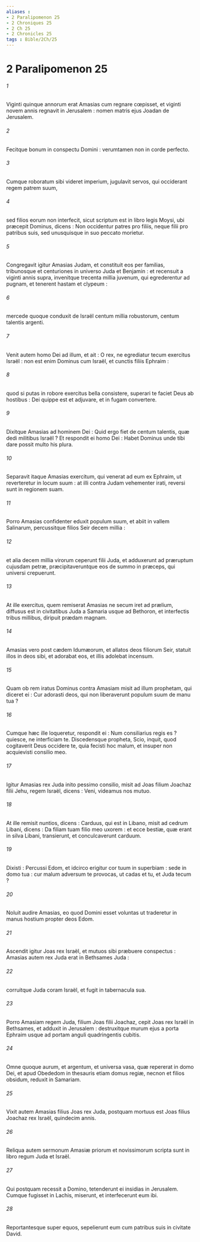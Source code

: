 ```yaml
---
aliases : 
- 2 Paralipomenon 25
- 2 Chroniques 25
- 2 Ch 25
- 2 Chronicles 25
tags : Bible/2Ch/25
---
```


# 2 Paralipomenon 25

###### 1
Viginti quinque annorum erat Amasias cum regnare cœpisset, et viginti novem annis regnavit in Jerusalem : nomen matris ejus Joadan de Jerusalem.
###### 2
Fecitque bonum in conspectu Domini : verumtamen non in corde perfecto.
###### 3
Cumque roboratum sibi videret imperium, jugulavit servos, qui occiderant regem patrem suum,
###### 4
sed filios eorum non interfecit, sicut scriptum est in libro legis Moysi, ubi præcepit Dominus, dicens : Non occidentur patres pro filiis, neque filii pro patribus suis, sed unusquisque in suo peccato morietur.
###### 5
Congregavit igitur Amasias Judam, et constituit eos per familias, tribunosque et centuriones in universo Juda et Benjamin : et recensuit a viginti annis supra, invenitque trecenta millia juvenum, qui egrederentur ad pugnam, et tenerent hastam et clypeum :
###### 6
mercede quoque conduxit de Israël centum millia robustorum, centum talentis argenti.
###### 7
Venit autem homo Dei ad illum, et ait : O rex, ne egrediatur tecum exercitus Israël : non est enim Dominus cum Israël, et cunctis filiis Ephraim :
###### 8
quod si putas in robore exercitus bella consistere, superari te faciet Deus ab hostibus : Dei quippe est et adjuvare, et in fugam convertere.
###### 9
Dixitque Amasias ad hominem Dei : Quid ergo fiet de centum talentis, quæ dedi militibus Israël ? Et respondit ei homo Dei : Habet Dominus unde tibi dare possit multo his plura.
###### 10
Separavit itaque Amasias exercitum, qui venerat ad eum ex Ephraim, ut reverteretur in locum suum : at illi contra Judam vehementer irati, reversi sunt in regionem suam.
###### 11
Porro Amasias confidenter eduxit populum suum, et abiit in vallem Salinarum, percussitque filios Seir decem millia :
###### 12
et alia decem millia virorum ceperunt filii Juda, et adduxerunt ad præruptum cujusdam petræ, præcipitaveruntque eos de summo in præceps, qui universi crepuerunt.
###### 13
At ille exercitus, quem remiserat Amasias ne secum iret ad prælium, diffusus est in civitatibus Juda a Samaria usque ad Bethoron, et interfectis tribus millibus, diripuit prædam magnam.
###### 14
Amasias vero post cædem Idumæorum, et allatos deos filiorum Seir, statuit illos in deos sibi, et adorabat eos, et illis adolebat incensum.
###### 15
Quam ob rem iratus Dominus contra Amasiam misit ad illum prophetam, qui diceret ei : Cur adorasti deos, qui non liberaverunt populum suum de manu tua ?
###### 16
Cumque hæc ille loqueretur, respondit ei : Num consiliarius regis es ? quiesce, ne interficiam te. Discedensque propheta, Scio, inquit, quod cogitaverit Deus occidere te, quia fecisti hoc malum, et insuper non acquievisti consilio meo.
###### 17
Igitur Amasias rex Juda inito pessimo consilio, misit ad Joas filium Joachaz filii Jehu, regem Israël, dicens : Veni, videamus nos mutuo.
###### 18
At ille remisit nuntios, dicens : Carduus, qui est in Libano, misit ad cedrum Libani, dicens : Da filiam tuam filio meo uxorem : et ecce bestiæ, quæ erant in silva Libani, transierunt, et conculcaverunt carduum.
###### 19
Dixisti : Percussi Edom, et idcirco erigitur cor tuum in superbiam : sede in domo tua : cur malum adversum te provocas, ut cadas et tu, et Juda tecum ?
###### 20
Noluit audire Amasias, eo quod Domini esset voluntas ut traderetur in manus hostium propter deos Edom.
###### 21
Ascendit igitur Joas rex Israël, et mutuos sibi præbuere conspectus : Amasias autem rex Juda erat in Bethsames Juda :
###### 22
corruitque Juda coram Israël, et fugit in tabernacula sua.
###### 23
Porro Amasiam regem Juda, filium Joas filii Joachaz, cepit Joas rex Israël in Bethsames, et adduxit in Jerusalem : destruxitque murum ejus a porta Ephraim usque ad portam anguli quadringentis cubitis.
###### 24
Omne quoque aurum, et argentum, et universa vasa, quæ repererat in domo Dei, et apud Obededom in thesauris etiam domus regiæ, necnon et filios obsidum, reduxit in Samariam.
###### 25
Vixit autem Amasias filius Joas rex Juda, postquam mortuus est Joas filius Joachaz rex Israël, quindecim annis.
###### 26
Reliqua autem sermonum Amasiæ priorum et novissimorum scripta sunt in libro regum Juda et Israël.
###### 27
Qui postquam recessit a Domino, tetenderunt ei insidias in Jerusalem. Cumque fugisset in Lachis, miserunt, et interfecerunt eum ibi.
###### 28
Reportantesque super equos, sepelierunt eum cum patribus suis in civitate David.
